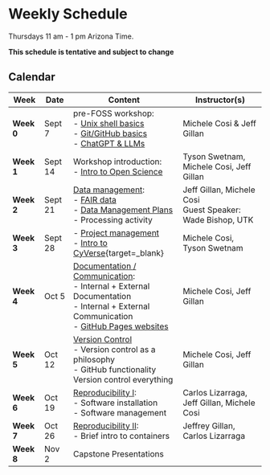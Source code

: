 # Weekly Schedule

Thursdays 11 am - 1 pm Arizona Time.
    
**This schedule is tentative and subject to change**


## Calendar

| Week | Date | Content |Instructor(s) |
|---|---|---|---|
| **Week 0** | Sept 7 | pre-FOSS workshop: <br> - [Unix shell basics](00_basics.md#the-unix-shell) <br> - [Git/GitHub basics](00_basics.md#git-and-github) <br> - [ChatGPT & LLMs](00_basics.md#introduction-to-promp-engineering)  | Michele Cosi & Jeff Gillan |
| **Week 1** | Sept 14 | Workshop introduction: <br> - [Intro to Open Science](01_intro_open_sci.md) | Tyson Swetnam, Michele Cosi, Jeff Gillan|
| **Week 2** | Sept 21 | [Data management](03_managing_data.md): <br> - [FAIR data](03_managing_data.md#fair-data) <br> - [Data Management Plans](03_managing_data.md#data-management-plans) <br> - Processing activity | Jeff Gillan, Michele Cosi <br> Guest Speaker: Wade Bishop, UTK  |
| **Week 3** | Sept 28 | - [Project management](02_project_management.md) <br> - [Intro to CyVerse](https://learning.cyverse.org/what_is_cyverse/){target=_blank}| Michele Cosi, Tyson Swetnam | 
| **Week 4** | Oct 5 | [Documentation / Communication](04_documentation_communication.md): <br> - Internal + External Documentation <br> - Internal + External Communication <br> - [GitHub Pages websites](documentation/githubpages.md) | Michele Cosi, Jeff Gillan| 
| **Week 5** | Oct 12 | [Version Control](05_version_control.md) <br> - Version control as a philosophy <br> - GitHub functionality <br> Version control everything | Michele Cosi, Jeff Gillan | 
| **Week 6** | Oct 19 | [Reproducibility I](06_reproducibility_i.md): <br> - Software installation <br> - Software management | Carlos Lizarraga, Jeff Gillan, Michele Cosi | 
| **Week 7** | Oct 26 | [Reproducibility II](07_reproducibility_ii.md): <br> - Brief intro to containers | Jeffrey Gillan, Carlos Lizarraga |
| **Week 8** | Nov 2 | Capstone Presentations | 
